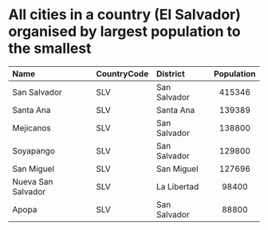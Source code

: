 # All cities in a country (El Salvador) organised by largest population to the smallest

| Name | CountryCode | District | Population |
| :--- | :--- | :--- | :---: |
|San Salvador|SLV|San Salvador|415346|
|Santa Ana|SLV|Santa Ana|139389|
|Mejicanos|SLV|San Salvador|138800|
|Soyapango|SLV|San Salvador|129800|
|San Miguel|SLV|San Miguel|127696|
|Nueva San Salvador|SLV|La Libertad|98400|
|Apopa|SLV|San Salvador|88800|
